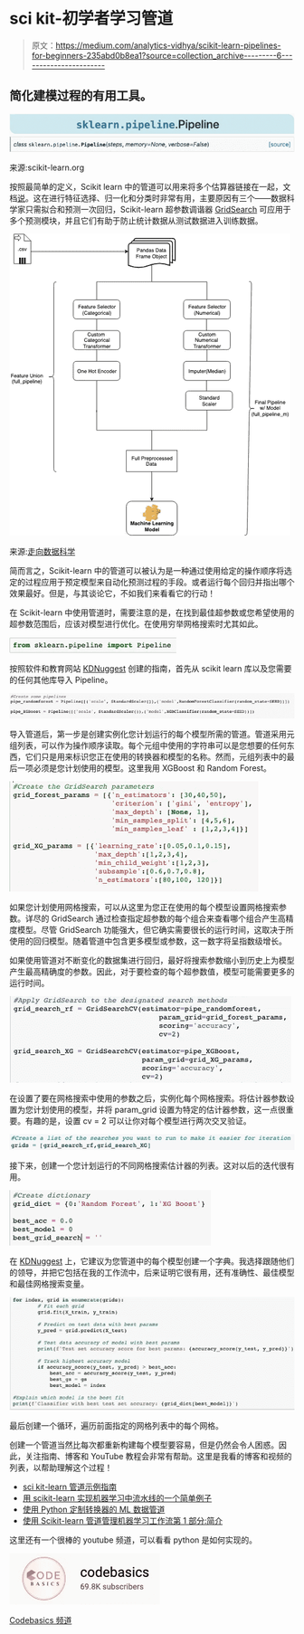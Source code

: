# sci kit-初学者学习管道

> 原文：<https://medium.com/analytics-vidhya/scikit-learn-pipelines-for-beginners-235abd0b8ea1?source=collection_archive---------6----------------------->

## 简化建模过程的有用工具。

![](img/276a727db9caa9ab5dae4693865b61e3.png)

来源:scikit-learn.org

按照最简单的定义，Scikit learn 中的管道可以用来将多个估算器链接在一起，文档[说](https://scikit-learn.org/stable/modules/compose.html#pipeline)。这在进行特征选择、归一化和分类时非常有用，主要原因有三个——数据科学家只需拟合和预测一次回归，Scikit-learn 超参数调谐器 [GridSearch](https://scikit-learn.org/stable/modules/grid_search.html#grid-search) 可应用于多个预测模块，并且它们有助于防止统计数据从测试数据进入训练数据。

![](img/d721b51ddb6503b65fc86987558420cd.png)

来源:[走向数据科学](https://towardsdatascience.com/custom-transformers-and-ml-data-pipelines-with-python-20ea2a7adb65)

简而言之，Scikit-learn 中的管道可以被认为是一种通过使用给定的操作顺序将选定的过程应用于预定模型来自动化预测过程的手段。或者运行每个回归并指出哪个效果最好。但是，与其谈论它，不如我们来看看它的行动！

在 Scikit-learn 中使用管道时，需要注意的是，在找到最佳超参数或您希望使用的超参数范围后，应该对模型进行优化。在使用穷举网格搜索时尤其如此。

![](img/0c4b2ba24a6988a738ed1d23ab9b91a8.png)

按照软件和教育网站 [KDNuggest](https://www.kdnuggets.com/2017/12/managing-machine-learning-workflows-scikit-learn-pipelines-part-1.html) 创建的指南，首先从 scikit learn 库以及您需要的任何其他库导入 Pipeline。

![](img/f572007fac93a5326ffed8c352f77e5d.png)

导入管道后，第一步是创建实例化您计划运行的每个模型所需的管道。管道采用元组列表，可以作为操作顺序读取。每个元组中使用的字符串可以是您想要的任何东西，它们只是用来标识您正在使用的转换器和模型的名称。然而，元组列表中的最后一项必须是您计划使用的模型。这里我用 XGBoost 和 Random Forest。

![](img/8b661130b634c9ebe415483c3c54ae6f.png)

如果您计划使用网格搜索，可以从这里为您正在使用的每个模型设置网格搜索参数。详尽的 GridSearch 通过检查指定超参数的每个组合来查看哪个组合产生高精度模型。尽管 GridSearch 功能强大，但它确实需要很长的运行时间，这取决于所使用的回归模型。随着管道中包含更多模型或参数，这一数字将呈指数级增长。

如果使用管道对不断变化的数据集进行回归，最好将搜索参数缩小到历史上为模型产生最高精确度的参数。因此，对于要检查的每个超参数值，模型可能需要更多的运行时间。

![](img/53e00eb0c487e452dbf659f283578362.png)

在设置了要在网格搜索中使用的参数之后，实例化每个网格搜索。将估计器参数设置为您计划使用的模型，并将 param_grid 设置为特定的估计器参数，这一点很重要。有趣的是，设置 cv = 2 可以让你对每个模型进行两次交叉验证。

![](img/4fd5f1fb908e144c16dfc2ccb73fd536.png)

接下来，创建一个您计划运行的不同网格搜索估计器的列表。这对以后的迭代很有用。

![](img/469e6efd1db2e20208da53ad0f50973e.png)

在 [KDNuggest](https://www.kdnuggets.com/2017/12/managing-machine-learning-workflows-scikit-learn-pipelines-part-1.html) 上，它建议为您管道中的每个模型创建一个字典。我选择跟随他们的领导，并把它包括在我的工作流中，后来证明它很有用，还有准确性、最佳模型和最佳网格搜索变量。

![](img/a503a65bcebce7474e3401944f0df95d.png)

最后创建一个循环，遍历前面指定的网格列表中的每个网格。

创建一个管道当然比每次都重新构建每个模型要容易，但是仍然会令人困惑。因此，关注指南、博客和 YouTube 教程会非常有帮助。这里是我看的博客和视频的列表，以帮助理解这个过程！

*   [sci kit-learn 管道示例指南](/vickdata/a-simple-guide-to-scikit-learn-pipelines-4ac0d974bdcf)
*   [用 scikit-learn 实现机器学习中流水线的一个简单例子](https://towardsdatascience.com/a-simple-example-of-pipeline-in-machine-learning-with-scikit-learn-e726ffbb6976?)
*   [使用 Python 定制转换器的 ML 数据管道](https://towardsdatascience.com/custom-transformers-and-ml-data-pipelines-with-python-20ea2a7adb65)
*   [使用 Scikit-learn 管道管理机器学习工作流第 1 部分:简介](https://www.kdnuggets.com/2017/12/managing-machine-learning-workflows-scikit-learn-pipelines-part-1.html)

这里还有一个很棒的 youtube 频道，可以看看 python 是如何实现的。

![](img/863af123a84ec43a962007a033ca3f7a.png)

[Codebasics 频道](https://www.youtube.com/channel/UCh9nVJoWXmFb7sLApWGcLPQ)